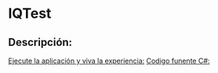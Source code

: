 # IQTest
## Descripción: 


[Ejecute la aplicación y viva la experiencia:](https://horacioaldotore.github.io/IQTest)
[Codigo funente C#:](https://github.com/HoracioAldoTore/IQTest-SourceCode)
